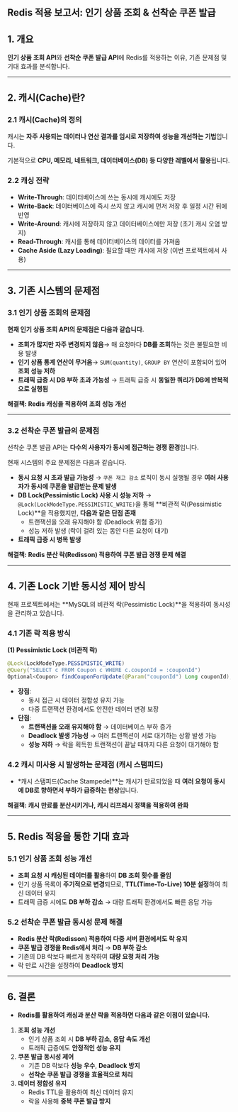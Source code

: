 Redis 적용 보고서: 인기 상품 조회 & 선착순 쿠폰 발급
---

## **1. 개요**

**인기 상품 조회 API**와 **선착순 쿠폰 발급 API**에 Redis를 적용하는 이유, 기존 문제점 및 기대 효과를 분석합니다.

---

## **2. 캐시(Cache)란?**

### **2.1 캐시(Cache)의 정의**

캐시는 **자주 사용되는 데이터나 연산 결과를 임시로 저장하여 성능을 개선하는 기법**입니다.

기본적으로 **CPU, 메모리, 네트워크, 데이터베이스(DB) 등 다양한 레벨에서 활용**됩니다.

### **2.2 캐싱 전략**

- **Write-Through**: 데이터베이스에 쓰는 동시에 캐시에도 저장
- **Write-Back**: 데이터베이스에 즉시 쓰지 않고 캐시에 먼저 저장 후 일정 시간 뒤에 반영
- **Write-Around**: 캐시에 저장하지 않고 데이터베이스에만 저장 (초기 캐시 오염 방지)
- **Read-Through**: 캐시를 통해 데이터베이스의 데이터를 가져옴
- **Cache Aside (Lazy Loading)**: 필요할 때만 캐시에 저장 (이번 프로젝트에서 사용)

---

## **3. 기존 시스템의 문제점**

### **3.1 인기 상품 조회의 문제점**

**현재 인기 상품 조회 API의 문제점은 다음과 같습니다.**

- **조회가 많지만 자주 변경되지 않음**→ 매 요청마다 **DB를 조회**하는 것은 불필요한 비용 발생
- **인기 상품 통계 연산이 무거움**→ `SUM(quantity)`, `GROUP BY` 연산이 포함되어 있어 **조회 성능 저하**
- **트래픽 급증 시 DB 부하 초과 가능성**
  → 트래픽 급증 시 **동일한 쿼리가 DB에 반복적으로 실행됨**

**해결책: Redis 캐싱을 적용하여 조회 성능 개선**

---

### **3.2 선착순 쿠폰 발급의 문제점**

선착순 쿠폰 발급 API는 **다수의 사용자가 동시에 접근하는 경쟁 환경**입니다.

현재 시스템의 주요 문제점은 다음과 같습니다.

- **동시 요청 시 초과 발급 가능성**
  → `쿠폰 재고 감소` 로직이 동시 실행될 경우 **여러 사용자가 동시에 쿠폰을 발급받는 문제 발생**
- **DB Lock(Pessimistic Lock) 사용 시 성능 저하**
  → `@Lock(LockModeType.PESSIMISTIC_WRITE)`을 통해 **비관적 락(Pessimistic Lock)**을 적용했지만, **다음과 같은 단점 존재**
    - 트랜잭션을 오래 유지해야 함 (Deadlock 위험 증가)
    - 성능 저하 발생 (락이 걸려 있는 동안 다른 요청이 대기)
- **트래픽 급증 시 병목 발생**

**해결책: Redis 분산 락(Redisson) 적용하여 쿠폰 발급 경쟁 문제 해결**

---

## **4. 기존 Lock 기반 동시성 제어 방식**

현재 프로젝트에서는 **MySQL의 비관적 락(Pessimistic Lock)**을 적용하여 동시성을 관리하고 있습니다.

### **4.1 기존 락 적용 방식**

**(1) Pessimistic Lock (비관적 락)**

```java
@Lock(LockModeType.PESSIMISTIC_WRITE)
@Query("SELECT c FROM Coupon c WHERE c.couponId = :couponId")
Optional<Coupon> findCouponForUpdate(@Param("couponId") Long couponId);

```

- **장점**:
    - 동시 접근 시 데이터 정합성 유지 가능
    - 다중 트랜잭션 환경에서도 안전한 데이터 변경 보장
- **단점**:
    - **트랜잭션을 오래 유지해야 함** → 데이터베이스 부하 증가
    - **Deadlock 발생 가능성** → 여러 트랜잭션이 서로 대기하는 상황 발생 가능
    - **성능 저하** → 락을 획득한 트랜잭션이 끝날 때까지 다른 요청이 대기해야 함

### **4.2 캐시 미사용 시 발생하는 문제점 (캐시 스탬피드)**

- *캐시 스탬피드(Cache Stampede)**는 캐시가 만료되었을 때 **여러 요청이 동시에 DB로 향하면서 부하가 급증하는 현상**입니다.

**해결책: 캐시 만료를 분산시키거나, 캐시 리프레시 정책을 적용하여 완화**

---

## **5. Redis 적용을 통한 기대 효과**

### **5.1 인기 상품 조회 성능 개선**

- **조회 요청 시 캐싱된 데이터를 활용**하여 **DB 조회 횟수를 줄임**
- 인기 상품 목록이 **주기적으로 변경**되므로, **TTL(Time-To-Live) 10분 설정**하여 최신 데이터 유지
- 트래픽 급증 시에도 **DB 부하 감소** → 대량 트래픽 환경에서도 빠른 응답 가능

### **5.2 선착순 쿠폰 발급 동시성 문제 해결**

- **Redis 분산 락(Redisson) 적용하여 다중 서버 환경에서도 락 유지**
- **쿠폰 발급 경쟁을 Redis에서 처리** → **DB 부하 감소**
- 기존의 DB 락보다 빠르게 동작하여 **대량 요청 처리 가능**
- 락 만료 시간을 설정하여 **Deadlock 방지**

---

## **6. 결론**

- **Redis를 활용하여 캐싱과 분산 락을 적용하면 다음과 같은 이점이 있습니다.**
1. **조회 성능 개선**
    - 인기 상품 조회 시 **DB 부하 감소, 응답 속도 개선**
    - 트래픽 급증에도 **안정적인 성능 유지**
2. **쿠폰 발급 동시성 제어**
    - 기존 DB 락보다 **성능 우수**, **Deadlock 방지**
    - **선착순 쿠폰 발급 경쟁을 효율적으로 처리**
3. **데이터 정합성 유지**
    - Redis TTL을 활용하여 최신 데이터 유지
    - 락을 사용해 **중복 쿠폰 발급 방지**